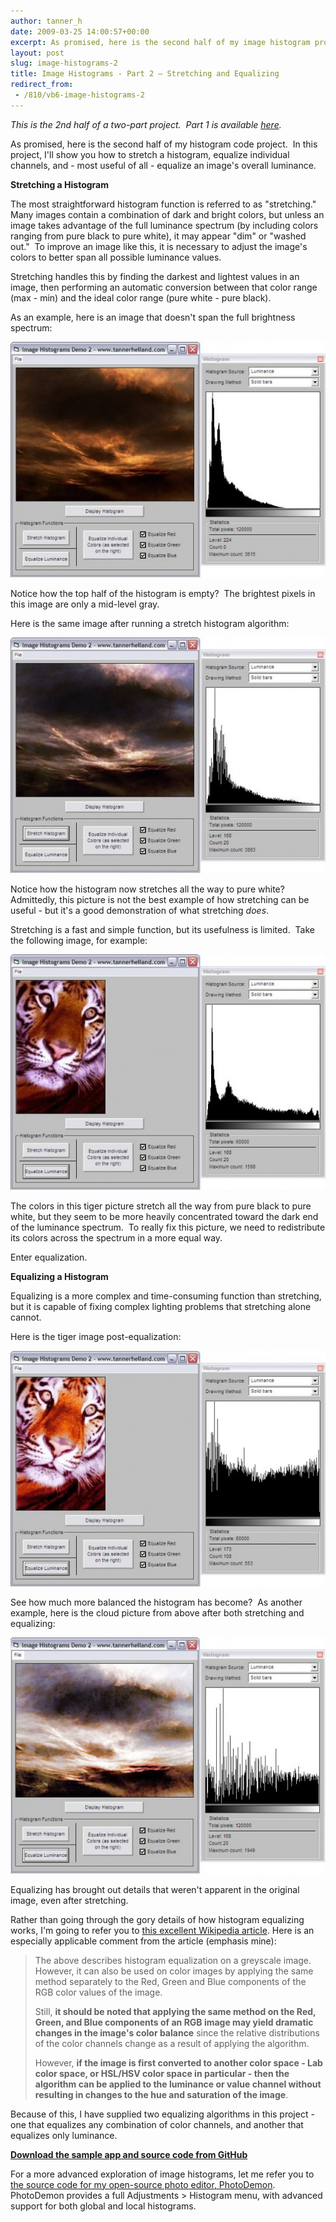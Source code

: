 ```yaml
---
author: tanner_h
date: 2009-03-25 14:00:57+00:00
excerpt: As promised, here is the second half of my image histogram project.  In this project, I'll show you how to stretch a histogram, equalize individual channels, and - most useful of all - equalize an image's overall luminance.
layout: post
slug: image-histograms-2
title: Image Histograms - Part 2 – Stretching and Equalizing
redirect_from: 
 - /810/vb6-image-histograms-2
---
```


_This is the 2nd half of a two-part project.  Part 1 is available [here](2009/03/21/image-histograms-1)._

As promised, here is the second half of my histogram code project.  In this project, I'll show you how to stretch a histogram, equalize individual channels, and - most useful of all - equalize an image's overall luminance.

**Stretching a Histogram**

The most straightforward histogram function is referred to as "stretching."  Many images contain a combination of dark and bright colors, but unless an image takes advantage of the full luminance spectrum (by including colors ranging from pure black to pure white), it may appear "dim" or "washed out."  To improve an image like this, it is necessary to adjust the image's colors to better span all possible luminance values.

Stretching handles this by finding the darkest and lightest values in an image, then performing an automatic conversion between that color range (max - min) and the ideal color range (pure white - pure black).

As an example, here is an image that doesn't span the full brightness spectrum:

![Normal Clouds](images/cloudsnormal-600x449.jpg)

Notice how the top half of the histogram is empty?  The brightest pixels in this image are only a mid-level gray.

Here is the same image after running a stretch histogram algorithm:

![Stretched Clouds](images/cloudsstretched-600x449.jpg)

Notice how the histogram now stretches all the way to pure white?  Admittedly, this picture is not the best example of how stretching can be useful - but it's a good demonstration of what stretching *does*.

Stretching is a fast and simple function, but its usefulness is limited.  Take the following image, for example:

![Normal Tiger](images/normaltiger-600x449.jpg)

The colors in this tiger picture stretch all the way from pure black to pure white, but they seem to be more heavily concentrated toward the dark end of the luminance spectrum.  To really fix this picture, we need to redistribute its colors across the spectrum in a more equal way.

Enter equalization.

**Equalizing a Histogram**

Equalizing is a more complex and time-consuming function than stretching, but it is capable of fixing complex lighting problems that stretching alone cannot.

Here is the tiger image post-equalization:

![Equalized Tiger](images/equalizedtiger-600x449.jpg)

See how much more balanced the histogram has become?  As another example, here is the cloud picture from above after both stretching and equalizing:

![Stretched and Equalized Clouds](images/cloudsstretchequalize-600x449.jpg)

Equalizing has brought out details that weren't apparent in the original image, even after stretching.

Rather than going through the gory details of how histogram equalizing works, I'm going to refer you to [this excellent Wikipedia article](http://en.wikipedia.org/wiki/Histogram_equalization).  Here is an especially applicable comment from the article (emphasis mine):

> The above describes histogram equalization on a greyscale image. However, it can also be used on color images by applying the same method separately to the Red, Green and Blue components of the RGB color values of the image. 
>
> Still, **it should be noted that applying the same method on the Red, Green, and Blue components of an RGB image may yield dramatic changes in the image's color balance** since the relative distributions of the color channels change as a result of applying the algorithm. 
>
> However, **if the image is first converted to another color space - Lab color space, or HSL/HSV color space in particular - then the algorithm can be applied to the luminance or value channel without resulting in changes to the hue and saturation of the image**.

Because of this, I have supplied two equalizing algorithms in this project - one that equalizes any combination of color channels, and another that equalizes only luminance.  

**[Download the sample app and source code from GitHub](https://github.com/tannerhelland/vb6-code/tree/master/Histograms-advanced)**

For a more advanced exploration of image histograms, let me refer you to [the source code for my open-source photo editor, PhotoDemon](https://github.com/tannerhelland/PhotoDemon).  PhotoDemon provides a full Adjustments > Histogram menu, with advanced support for both global and local histograms.